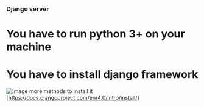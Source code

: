 ### Django server
# You have to run python 3+ on your machine
# You have to install django framework
![image](https://user-images.githubusercontent.com/45854398/169812431-1625d6b4-56e6-4831-b40a-840ac226d802.png)
         more methods to install it [https://docs.djangoproject.com/en/4.0/intro/install/]
